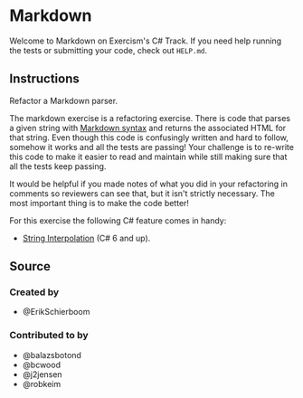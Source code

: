 # Markdown

Welcome to Markdown on Exercism's C# Track.
If you need help running the tests or submitting your code, check out `HELP.md`.

## Instructions

Refactor a Markdown parser.

The markdown exercise is a refactoring exercise.
There is code that parses a given string with [Markdown syntax][markdown] and returns the associated HTML for that string.
Even though this code is confusingly written and hard to follow, somehow it works and all the tests are passing!
Your challenge is to re-write this code to make it easier to read and maintain while still making sure that all the tests keep passing.

It would be helpful if you made notes of what you did in your refactoring in comments so reviewers can see that, but it isn't strictly necessary.
The most important thing is to make the code better!

[markdown]: https://guides.github.com/features/mastering-markdown/

For this exercise the following C# feature comes in handy:

- [String Interpolation](https://docs.microsoft.com/en-us/dotnet/csharp/language-reference/tokens/interpolated) (C# 6 and up).

## Source

### Created by

- @ErikSchierboom

### Contributed to by

- @balazsbotond
- @bcwood
- @j2jensen
- @robkeim